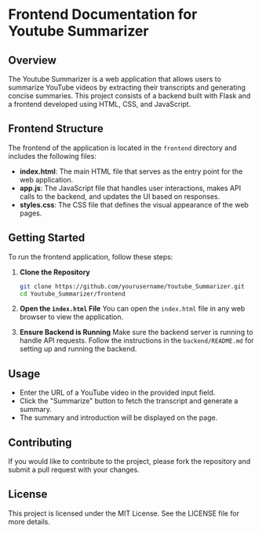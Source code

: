 # Frontend Documentation for Youtube Summarizer

## Overview
The Youtube Summarizer is a web application that allows users to summarize YouTube videos by extracting their transcripts and generating concise summaries. This project consists of a backend built with Flask and a frontend developed using HTML, CSS, and JavaScript.

## Frontend Structure
The frontend of the application is located in the `frontend` directory and includes the following files:

- **index.html**: The main HTML file that serves as the entry point for the web application.
- **app.js**: The JavaScript file that handles user interactions, makes API calls to the backend, and updates the UI based on responses.
- **styles.css**: The CSS file that defines the visual appearance of the web pages.

## Getting Started
To run the frontend application, follow these steps:

1. **Clone the Repository**
   ```bash
   git clone https://github.com/yourusername/Youtube_Summarizer.git
   cd Youtube_Summarizer/frontend
   ```

2. **Open the `index.html` File**
   You can open the `index.html` file in any web browser to view the application.

3. **Ensure Backend is Running**
   Make sure the backend server is running to handle API requests. Follow the instructions in the `backend/README.md` for setting up and running the backend.

## Usage
- Enter the URL of a YouTube video in the provided input field.
- Click the "Summarize" button to fetch the transcript and generate a summary.
- The summary and introduction will be displayed on the page.

## Contributing
If you would like to contribute to the project, please fork the repository and submit a pull request with your changes.

## License
This project is licensed under the MIT License. See the LICENSE file for more details.